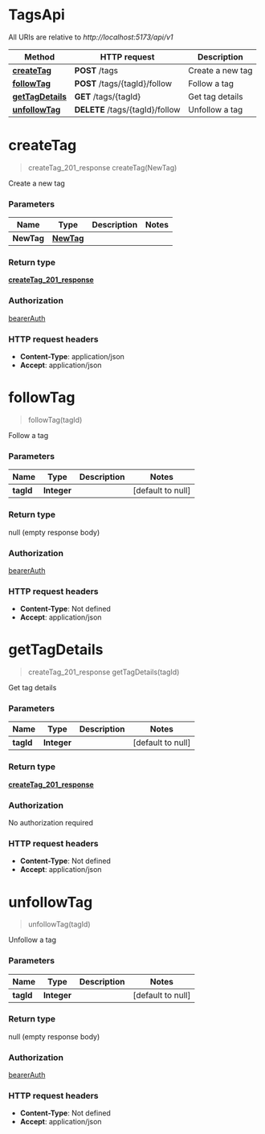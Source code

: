 # TagsApi

All URIs are relative to *http://localhost:5173/api/v1*

| Method | HTTP request | Description |
|------------- | ------------- | -------------|
| [**createTag**](TagsApi.md#createTag) | **POST** /tags | Create a new tag |
| [**followTag**](TagsApi.md#followTag) | **POST** /tags/{tagId}/follow | Follow a tag |
| [**getTagDetails**](TagsApi.md#getTagDetails) | **GET** /tags/{tagId} | Get tag details |
| [**unfollowTag**](TagsApi.md#unfollowTag) | **DELETE** /tags/{tagId}/follow | Unfollow a tag |


<a name="createTag"></a>
# **createTag**
> createTag_201_response createTag(NewTag)

Create a new tag

### Parameters

|Name | Type | Description  | Notes |
|------------- | ------------- | ------------- | -------------|
| **NewTag** | [**NewTag**](../Models/NewTag.md)|  | |

### Return type

[**createTag_201_response**](../Models/createTag_201_response.md)

### Authorization

[bearerAuth](../README.md#bearerAuth)

### HTTP request headers

- **Content-Type**: application/json
- **Accept**: application/json

<a name="followTag"></a>
# **followTag**
> followTag(tagId)

Follow a tag

### Parameters

|Name | Type | Description  | Notes |
|------------- | ------------- | ------------- | -------------|
| **tagId** | **Integer**|  | [default to null] |

### Return type

null (empty response body)

### Authorization

[bearerAuth](../README.md#bearerAuth)

### HTTP request headers

- **Content-Type**: Not defined
- **Accept**: application/json

<a name="getTagDetails"></a>
# **getTagDetails**
> createTag_201_response getTagDetails(tagId)

Get tag details

### Parameters

|Name | Type | Description  | Notes |
|------------- | ------------- | ------------- | -------------|
| **tagId** | **Integer**|  | [default to null] |

### Return type

[**createTag_201_response**](../Models/createTag_201_response.md)

### Authorization

No authorization required

### HTTP request headers

- **Content-Type**: Not defined
- **Accept**: application/json

<a name="unfollowTag"></a>
# **unfollowTag**
> unfollowTag(tagId)

Unfollow a tag

### Parameters

|Name | Type | Description  | Notes |
|------------- | ------------- | ------------- | -------------|
| **tagId** | **Integer**|  | [default to null] |

### Return type

null (empty response body)

### Authorization

[bearerAuth](../README.md#bearerAuth)

### HTTP request headers

- **Content-Type**: Not defined
- **Accept**: application/json

